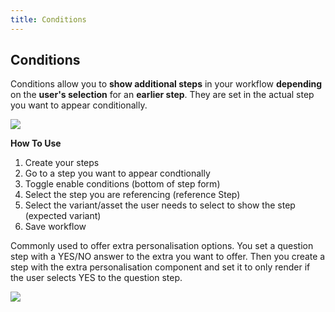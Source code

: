 ```yaml
---
title: Conditions
---
```


## Conditions

Conditions allow you to **show additional steps** in your workflow **depending** on the **user's selection** for an **earlier step**. 
They are set in the actual step you want to appear conditionally. 

![](https://help.spiff.com.au/user/pages/04.Spiff-Concepts/03.workflows/03.step-details/03.conditions/Screen%20Shot%202021-06-15%20at%209.45.23%20am.png)

**How To Use**

1. Create your steps 
2. Go to a step you want to appear condtionally
3. Toggle enable conditions (bottom of step form) 
4. Select the step you are referencing (reference Step)
5. Select the variant/asset the user needs to select to show the step (expected variant)
6. Save workflow

Commonly used to offer extra personalisation options. You set a question step with a YES/NO answer to the extra you want to offer. Then you create a step with the extra personalisation component and set it to only render if the user selects YES to the question step.

![](https://help.spiff.com.au/user/pages/04.Spiff-Concepts/03.workflows/03.step-details/03.conditions/Screen%20Shot%202021-06-15%20at%209.47.16%20am.png)
